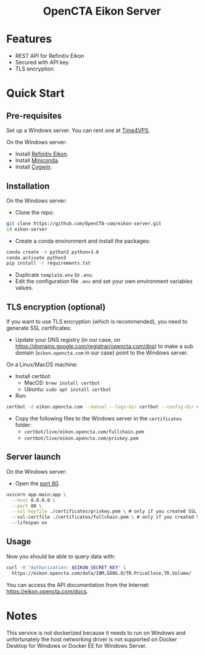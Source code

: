 <div align="center">
    <h1>OpenCTA Eikon Server</h1>
</div>


# Features

- REST API for Refinitiv Eikon
- Secured with API key
- TLS encryption


# Quick Start

## Pre-requisites

Set up a Windows server. You can rent one at [Time4VPS](https://time4vps.com/).

On the Windows server:

- Install [Refinitiv Eikon](https://eikon.thomsonreuters.com/index.html).
- Install [Miniconda](https://docs.conda.io/en/latest/miniconda.html).
- Install [Cygwin](http://cygwin.com/install.html).


## Installation

On the Windows server:

- Clone the repo:

```bash
git clone https://github.com/OpenCTA-com/eikon-server.git
cd eikon-server
```

- Create a conda environment and install the packages:

```bash
conda create -n python3 python=3.8
conda activate python3
pip install -r requirements.txt
```

- Duplicate `template.env` to `.env`.
- Edit the configuration file `.env` and set your own environment variables values.


## TLS encryption (optional)

If you want to use TLS encryption (which is recommended), you need to generate SSL certificates:

- Update your DNS registry (in our case, on https://domains.google.com/registrar/opencta.com/dns) to make a sub domain (`eikon.opencta.com` in our case) point to the Windows server.

On a Linux/MacOS machine:

- Install certbot:
  - MacOS: `brew install certbot`
  - Ubuntu: `sudo apt install certbot` 
- Run:

```bash
certbot -d eikon.opencta.com --manual --logs-dir certbot --config-dir certbot --work-dir certbot --preferred-challenges dns certonly
```

- Copy the following files to the Windows server in the `certificates` folder:
  - `certbot/live/eikon.opencta.com/fullchain.pem`
  - `certbot/live/eikon.opencta.com/privkey.pem`


## Server launch

On the Windows server:

- Open the [port 80](https://windowsreport.com/open-firewall-ports/).


```bash
uvicorn app.main:app \
  --host 0.0.0.0 \
  --port 80 \
  --ssl-keyfile ./certificates/privkey.pem \ # only if you created SSL certificates
  --ssl-certfile ./certificates/fullchain.pem \ # only if you created SSL certificates
  --lifespan on
```

## Usage

Now you should be able to query data with:

```bash
curl -H "Authorization: $EIKON_SECRET_KEY" \
  https://eikon.opencta.com/data/IBM,GOOG.O/TR.PriceClose,TR.Volume/
```

You can access the API documentation from the Internet: https://eikon.opencta.com/docs.


# Notes

This service is not dockerized because it needs to run on Windows and unfortunately the host networking driver is not supported on Docker Desktop for Windows or Docker EE for Windows Server.